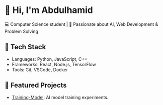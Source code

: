 # 👋 Hi, I'm Abdulhamid
💻 Computer Science student | 🚀 Passionate about AI, Web Development & Problem Solving  

## 🔧 Tech Stack
- Languages: Python, JavaScript, C++
- Frameworks: React, Node.js, TensorFlow
- Tools: Git, VSCode, Docker

## 📂 Featured Projects
- [Training-Model](https://github.com/Abdulhamid099/Training-Model): AI model training experiments.

